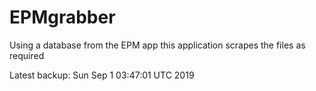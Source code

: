 # EPMgrabber
Using a database from the EPM app this application scrapes the files as required


Latest backup: Sun Sep 1 03:47:01 UTC 2019
